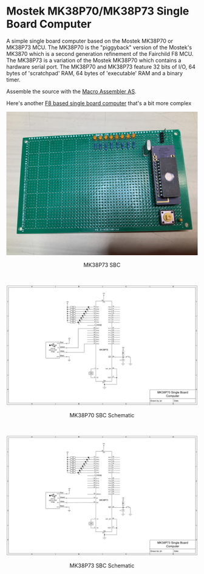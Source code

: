 # Mostek MK38P70/MK38P73 Single Board Computer
A simple single board computer based on the Mostek MK38P70 or MK38P73 MCU. The MK38P70 is the "piggyback" version of the Mostek's MK3870 which is a second generation refinement of the Fairchild F8 MCU. The MK38P73 is a variation of the Mostek MK38P70 which contains a hardware serial port. The MK38P70 and MK38P73 feature 32 bits of I/O, 64 bytes of 'scratchpad' RAM, 64 bytes of 'executable' RAM and a binary timer.

Assemble the source with the [Macro Assembler AS](http://john.ccac.rwth-aachen.de:8000/as/).

Here's another [F8 based single board computer](https://github.com/jim11662418/Mostek-MK3850-SBC/tree/main) that's a bit more complex
<p align="center"><img src="/images/MK38P73 SBC Photo.JPG"/>
<p align="center">MK38P73 SBC</p><br>
<p align="center"><img src="/images/MK38P70 SBC.jpg"/>
<p align="center">MK38P70 SBC Schematic</p><br>
<p align="center"><img src="/images/MK38P73 SBC.jpg"/>
<p align="center">MK38P73 SBC Schematic</p><br>
